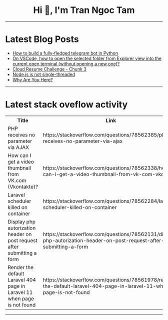 <h1 align="center">Hi 👋, I'm Tran Ngoc Tam</h1>

---

# Latest Blog Posts 
<!-- BLOG-POST-LIST:START -->
- [How to build a fully-fledged telegram bot in Python](https://dev.to/emiloju/how-to-build-a-fully-fledged-telegram-bot-in-python-2al0)
- [On VSCode, how to open the selected folder from Explorer view into the current open terminal &lpar;without opening a new one&rpar;?](https://dev.to/eduardohilariodev/on-vscode-how-to-open-the-selected-folder-from-explorer-view-into-the-current-open-terminal-without-opening-a-new-one-2d93)
- [Cloud Resume Challenge - Chunk 3](https://dev.to/brianhaas/cloud-resume-challenge-chunk-3-4ana)
- [Node.js is not single-threaded](https://dev.to/nowaliraza/nodejs-is-not-single-threaded-2i1l)
- [Why Are You Here?](https://dev.to/belsabbagh/why-are-you-here-1ili)
<!-- BLOG-POST-LIST:END -->

---

# Latest stack oveflow activity
<table>
  <tr><th>Title</th><th>Link</th></tr>
  <!-- STACKOVERFLOW:START --><tr><td>PHP receives no parameter via AJAX</td><td>https://stackoverflow.com/questions/78562385/php-receives-no-parameter-via-ajax</td></tr><tr><td>How can I get a video thumbnail from VK.com &lpar;Vkontakte&rpar;?</td><td>https://stackoverflow.com/questions/78562338/how-can-i-get-a-video-thumbnail-from-vk-com-vkontakte</td></tr><tr><td>Laravel scheduler killed on container</td><td>https://stackoverflow.com/questions/78562284/laravel-scheduler-killed-on-container</td></tr><tr><td>Display php autorization header on post request after submitting a form</td><td>https://stackoverflow.com/questions/78562131/display-php-autorization-header-on-post-request-after-submitting-a-form</td></tr><tr><td>Render the default Laravel 404 page in Laravel 11 when page is not found</td><td>https://stackoverflow.com/questions/78561978/render-the-default-laravel-404-page-in-laravel-11-when-page-is-not-found</td></tr><!-- STACKOVERFLOW:END -->
</table>

---


